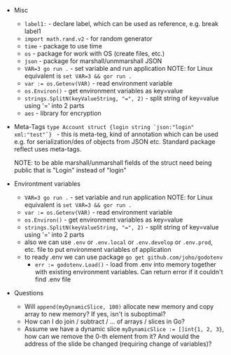 - Misc
    - `label1:` - declare label, which can be used as reference, e.g. break label1
    - `import math.rand.v2` - for random generator
    - `time` - package to use time
    - `os` - package for work with OS (create files, etc.)
    - `json` - package for marshall/unmmarshall JSON
    - `VAR=3 go run .` - set variable and run application
      NOTE: for Linux equivalent is `set VAR=3 && gor run .`
    - `var := os.Getenv(VAR)` - read environment variable
    - `os.Environ()` - get environment variables as key=value
    - `strings.SplitN(keyValueString, "=", 2)` - split string of key=value using '=' into 2 parts
    - `aes` - library for encryption

- Meta-Tags
  ```type Account struct {login string `json:"login" xml:"test"`} ```  - this is meta-teg, kind of annotation which can be used e.g. for
  serialization/des of objects from JSON etc. Standard package reflect
  uses meta-tags.
      
  NOTE: to be able marshall/unmarshall fields of the struct need being public that is "Login" instead of "login"

- Environtment variables
  - `VAR=3 go run .` - set variable and run application
    NOTE: for Linux equivalent is `set VAR=3 && gor run .`
  - `var := os.Getenv(VAR)` - read environment variable
  - `os.Environ()` - get environment variables as key=value
  - `strings.SplitN(keyValueString, "=", 2)` - split string of key=value using '=' into 2 parts
  - also we can use `.env` or `.env.local` or `.env.develop` or `.env.prod`, etc. file to put environment variables of application
  - to ready .env we can use package `go get github.com/joho/godotenv`
    - `err := godotenv.Load()` - load from .env into memory together with existing environment variables. Can return error if it couldn't find .env file


- Questions
    - Will `append(myDynamicSlice, 100)` allocate new memory and copy array to new memory? If yes, isn't is suboptimal?
    - How can I do join / subtract / ... of arrays / slices in Go?
    - Assume we have a dynamic slice `myDynamicSlice := []int{1, 2, 3}`, how can we remove the 0-th element from it? And would the address of the slide be changed (requiring change of variables)?
